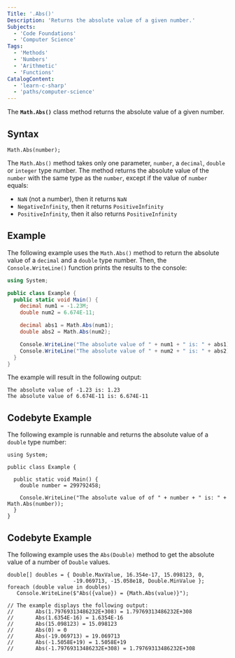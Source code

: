 ```yaml
---
Title: '.Abs()'
Description: 'Returns the absolute value of a given number.'
Subjects:
  - 'Code Foundations'
  - 'Computer Science'
Tags:
  - 'Methods'
  - 'Numbers'
  - 'Arithmetic'
  - 'Functions'
CatalogContent:
  - 'learn-c-sharp'
  - 'paths/computer-science'
---
```


The **`Math.Abs()`** class method returns the absolute value of a given number.

## Syntax

```pseudo
Math.Abs(number);
```

The `Math.Abs()` method takes only one parameter, `number`, a `decimal`, `double` or `integer` type number. The method returns the absolute value of the `number` with the same type as the `number`, except if the value of `number` equals:

- `NaN` (not a number), then it returns `NaN`
- `NegativeInfinity`, then it returns `PositiveInfinity`
- `PositiveInfinity`, then it also returns `PositiveInfinity`

## Example

The following example uses the `Math.Abs()` method to return the absolute value of a `decimal` and a `double` type number. Then, the `Console.WriteLine()` function prints the results to the console:

```cs
using System;

public class Example {
  public static void Main() {
    decimal num1 = -1.23M;
    double num2 = 6.674E-11;

    decimal abs1 = Math.Abs(num1);
    double abs2 = Math.Abs(num2);

    Console.WriteLine("The absolute value of " + num1 + " is: " + abs1);
    Console.WriteLine("The absolute value of " + num2 + " is: " + abs2);
  }
}
```

The example will result in the following output:

```shell
The absolute value of -1.23 is: 1.23
The absolute value of 6.674E-11 is: 6.674E-11
```

## Codebyte Example

The following example is runnable and returns the absolute value of a `double` type number:

```codebyte/csharp
using System;

public class Example {

  public static void Main() {
    double number = 299792458;

    Console.WriteLine("The absolute value of of " + number + " is: " + Math.Abs(number));
  }
}
```
## Codebyte Example

The following example uses the `Abs(Double)` method to get the absolute value of a number of `Double` values.

```codebyte/csharp
double[] doubles = { Double.MaxValue, 16.354e-17, 15.098123, 0,
                     -19.069713, -15.058e18, Double.MinValue };
foreach (double value in doubles)
   Console.WriteLine($"Abs({value}) = {Math.Abs(value)}");

// The example displays the following output:
//       Abs(1.79769313486232E+308) = 1.79769313486232E+308
//       Abs(1.6354E-16) = 1.6354E-16
//       Abs(15.098123) = 15.098123
//       Abs(0) = 0
//       Abs(-19.069713) = 19.069713
//       Abs(-1.5058E+19) = 1.5058E+19
//       Abs(-1.79769313486232E+308) = 1.79769313486232E+308
```